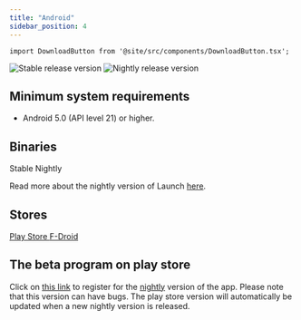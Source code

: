 ```yaml
---
title: "Android"
sidebar_position: 4
---
```


```mdx-code-block
import DownloadButton from '@site/src/components/DownloadButton.tsx';
```

![Stable release version](https://img.shields.io/badge/dynamic/yaml?color=c4840d&label=Stable&query=%24.version&url=https%3A%2F%2Fraw.githubusercontent.com%2FLinwoodCloud%2Flaunch%2Fstable%2Fapp%2Fpubspec.yaml&style=for-the-badge)
![Nightly release version](https://img.shields.io/badge/dynamic/yaml?color=f7d28c&label=Nightly&query=%24.version&url=https%3A%2F%2Fraw.githubusercontent.com%2FLinwoodCloud%2Flaunch%2Fnightly%2Fapp%2Fpubspec.yaml&style=for-the-badge)

## Minimum system requirements

* Android 5.0 (API level 21) or higher.

## Binaries

<div className="row margin-bottom--lg padding--sm">
<DownloadButton className="button button--outline button--info button--lg margin--sm" href="https://github.com/LinwoodCloud/launch/releases/download/stable/linwood-launch-android.apk">
  Stable
</DownloadButton>
<DownloadButton className="button button--outline button--danger button--lg margin--sm" href="https://github.com/LinwoodCloud/launch/releases/download/nightly/linwood-launch-android.apk">
  Nightly
</DownloadButton>
</div>

Read more about the nightly version of Launch [here](/nightly).

## Stores

<div className="row margin-bottom--lg padding--sm">
<a className="button button--outline button--primary button--lg margin--sm" href="https://play.google.com/store/apps/details?id=dev.linwood.launch">
  Play Store
</a>
<a className="button button--outline button--primary button--lg margin--sm" href="https://f-droid.org/de/packages/dev.linwood.launch">
  F-Droid
</a>
</div>

## The beta program on play store

Click on [this link](https://play.google.com/apps/testing/dev.linwood.launch) to register for the [nightly](/nightly) version of the app. Please note that this version can have bugs. The play store version will automatically be updated when a new nightly version is released.
